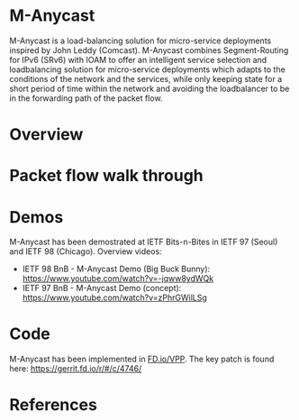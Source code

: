 # M-Anycast

M-Anycast is a load-balancing solution for micro-service deployments inspired
by John Leddy (Comcast). M-Anycast combines Segment-Routing for IPv6 (SRv6)
with IOAM to offer an intelligent service selection and loadbalancing solution
for micro-service deployments which adapts to the conditions of the network and
the services, while only keeping state for a short period of time within the
network and avoiding the loadbalancer to be in the forwarding path of the
packet flow.

# Overview

# Packet flow walk through

# Demos

M-Anycast has been demostrated at IETF Bits-n-Bites in IETF 97 (Seoul) and IETF
98 (Chicago). Overview videos:

 - IETF 98 BnB - M-Anycast Demo (Big Buck Bunny): https://www.youtube.com/watch?v=-jqww8ydWQk
 - IETF 97 BnB - M-Anycast Demo (concept): https://www.youtube.com/watch?v=zPhrGWilLSg

# Code

M-Anycast has been implemented in [FD.io/VPP]. The key patch is found here:
https://gerrit.fd.io/r/#/c/4746/

# References

[FD.io/VPP]: https://wiki.fd.io/view/VPP
